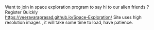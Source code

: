 Want to join in space exploration program to say hi to our alien friends ? Register Quickly<br>
https://veeravaraprasad.github.io/Space-Exploration/
Site uses high resolution images , it will take some time to load, have patience.
